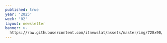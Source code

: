 ```yaml
---
published: true
year: '2025'
week: '02'
layout: newsletter
banner: >-
  https://raw.githubusercontent.com/itnewslat/assets/master/img/728x90/Banner-Resumen.jpg
---
```

